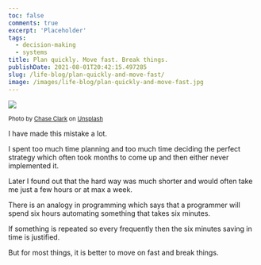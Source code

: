 ```yaml
---
toc: false
comments: true
excerpt: 'Placeholder'
tags:
  - decision-making
  - systems
title: Plan quickly. Move fast. Break things.
publishDate: 2021-08-01T20:42:15.497285
slug: /life-blog/plan-quickly-and-move-fast/
image: /images/life-blog/plan-quickly-and-move-fast.jpg
---
```


![](/images//life-blog/plan-quickly-and-move-fast.jpg)

<sup>Photo by <a href="https://unsplash.com/@chaseelliottclark?utm_source=unsplash&amp;utm_medium=referral&amp;utm_content=creditCopyText">Chase Clark</a> on <a href="https://unsplash.com/s/photos/move?utm_source=unsplash&amp;utm_medium=referral&amp;utm_content=creditCopyText">Unsplash</a></sup>

I have made this mistake a lot.

I spent too much time planning and too much time deciding the perfect strategy which often took months to come up and then either never implemented it.

Later I found out that the hard way was much shorter and would often take me just a few hours or at max a week.

There is an analogy in programming which says that a programmer will spend six hours automating something that takes six minutes.

If something is repeated so every frequently then the six minutes saving in time is justified.

But for most things, it is better to move on fast and break things.
